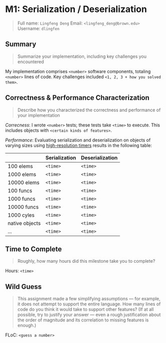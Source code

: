 # M1: Serialization / Deserialization
> Full name: `Lingfeng Deng`
> Email:  `<lingfeng_deng@brown.edu>`
> Username:  `dlingfen`

## Summary
> Summarize your implementation, including key challenges you encountered

My implementation comprises `<number>` software components, totaling `<number>` lines of code. Key challenges included `<1, 2, 3 + how you solved them>`.

## Correctness & Performance Characterization
> Describe how you characterized the correctness and performance of your implementation

*Correcness*: I wrote `<number>` tests; these tests take `<time>` to execute. This includes objects with `<certain kinds of features>`.

*Performance*: Evaluating serialization and deserialization on objects of varying sizes using [high-resolution timers](https://nodejs.org/api/perf_hooks.html) results in the following table:

|               | Serialization | Deserialization |
| ------------- | ------------- | --------------- |
| 100 elems     | `<time>`      | `<time>`        |
| 1000 elems    | `<time>`      | `<time>`        |
| 10000 elems   | `<time>`      | `<time>`        |
| 100 funcs     | `<time>`      | `<time>`        |
| 1000 funcs    | `<time>`      | `<time>`        |
| 10000 funcs   | `<time>`      | `<time>`        |
| 1000 cyles    | `<time>`      | `<time>`        |
| native objects| `<time>`      | `<time>`        |
| ...           | `<time>`      | `<time>`        |

## Time to Complete
> Roughly, how many hours did this milestone take you to complete?

Hours: `<time>`

## Wild Guess
> This assignment made a few simplifying assumptions — for example, it does not attempt to support the entire language. How many lines of code do you think it would take to support other features? (If at all possible, try to justify your answer — even a rough justification about the order of magnitude and its correlation to missing features is enough.)

FLoC: `<guess a number>`

